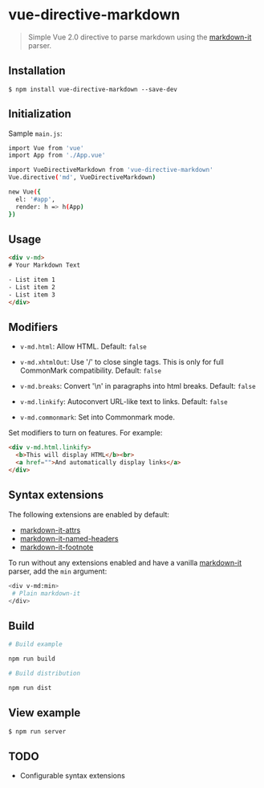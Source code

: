 # vue-directive-markdown

> Simple Vue 2.0 directive to parse markdown using the [markdown-it](https://github.com/markdown-it/markdown-it) parser.

## Installation

```
$ npm install vue-directive-markdown --save-dev
```

## Initialization

Sample ```main.js```:

```bash
import Vue from 'vue'
import App from './App.vue'

import VueDirectiveMarkdown from 'vue-directive-markdown'
Vue.directive('md', VueDirectiveMarkdown)

new Vue({
  el: '#app',
  render: h => h(App)
})
```

## Usage

```html
<div v-md>
# Your Markdown Text

- List item 1
- List item 2
- List item 3
</div>
```

## Modifiers

- ```v-md.html```: Allow HTML. Default: ```false```

- ```v-md.xhtmlOut```:  Use '/' to close single tags. This is only for full CommonMark compatibility. Default: ```false```

- ```v-md.breaks```: Convert '\n' in paragraphs into html breaks. Default: ```false```

- ```v-md.linkify```: Autoconvert URL-like text to links. Default: ```false```

- ```v-md.commonmark```: Set into Commonmark mode.

Set modifiers to turn on features. For example:

```html
<div v-md.html.linkify>
  <b>This will display HTML</b><br>
  <a href="">And automatically display links</a>
</div>
```

## Syntax extensions

The following extensions are enabled by default:
- [markdown-it-attrs]()
- [markdown-it-named-headers]()
- [markdown-it-footnote]()

To run without any extensions enabled and have a vanilla [markdown-it](https://github.com/markdown-it/markdown-it) parser, add the ```min```  argument:

```bash
<div v-md:min>
 # Plain markdown-it
</div>
```

## Build

```bash
# Build example

npm run build

# Build distribution

npm run dist
```

## View example

```bash
$ npm run server
```

## TODO

- Configurable syntax extensions
